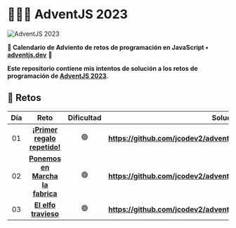 # 🎅🏻🎄 AdventJS 2023

![AdventJS 2023](https://github.com/jcodev2/adventjs/assets/72767265/d8e48d75-4676-4180-b377-12f08afe99d4)

**💋 Calendario de Adviento de retos de programación en JavaScript •**
**[adventjs.dev](https://adventjs.dev/)**
**🚀**

**Este repositorio contiene mis intentos de solución a los retos de programación de [AdventJS 2023](https://adventjs.dev/).**

## 🎄 Retos

| Día |                                     Reto                                      | Dificultad |                                Solución                                 |
| :-: | :---------------------------------------------------------------------------: | :--------: | :---------------------------------------------------------------------: |
| 01  |   [**¡Primer regalo repetido!**](https://adventjs.dev/es/challenges/2023/1)   |     🟢     | **https://github.com/jcodev2/adventjs/blob/master/ejercicio1/index.js** |
| 02  | [**Ponemos en Marcha la fabrica**](https://adventjs.dev/es/challenges/2023/2) |     🟢     | **https://github.com/jcodev2/adventjs/blob/master/ejercicio2/index.js** |
| 03  |       [**El elfo travieso**](https://adventjs.dev/es/challenges/2023/3)       |     🟢     | **https://github.com/jcodev2/adventjs/blob/master/ejercicio3/index.js** |
